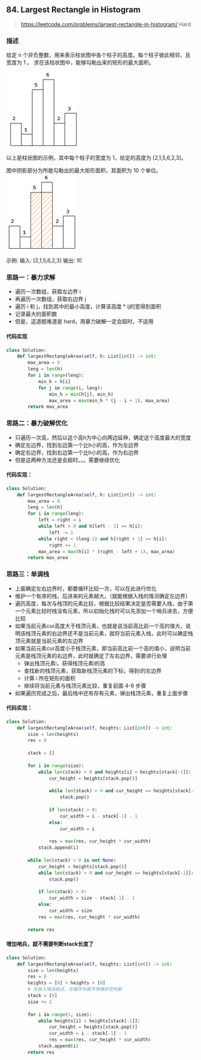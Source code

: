 ## 84. Largest Rectangle in Histogram
>https://leetcode.com/problems/largest-rectangle-in-histogram/
> Hard

### 描述
给定 n 个非负整数，用来表示柱状图中各个柱子的高度。每个柱子彼此相邻，且宽度为 1 。
求在该柱状图中，能够勾勒出来的矩形的最大面积。

 ![柱状图](../images/84_1.png)

以上是柱状图的示例，其中每个柱子的宽度为 1，给定的高度为 [2,1,5,6,2,3]。

图中阴影部分为所能勾勒出的最大矩形面积，其面积为 10 个单位。
 ![柱状图2](../images/84_2.png)

示例:
输入: [2,1,5,6,2,3]
输出: 10


### 思路一：暴力求解
- 遍历一次数组，获取左边界 i
- 再遍历一次数组，获取右边界 j
- 遍历 i 和 j，找到其中的最小高度，计算该高度 * ij的宽得到面积
- 记录最大的面积数
- 但是，这道题难道是 hard，用暴力破解一定会超时，不适用
#### 代码实现
```python
class Solution:
    def largestRectangleArea(self, h: List[int]) -> int:
        max_area = 0
        leng = len(h)
        for i in range(leng):
            min_h = h[i]
            for j in range(i, leng):
                min_h = min(h[j], min_h)
                max_area = max(min_h * (j - i + 1), max_area)
        return max_area
```

### 思路二：暴力破解优化
- 只遍历一次高，然后以这个高h为中心向两边延伸，确定这个高度最大的宽度
- 确定左边界，找到左边第一个比h小的高，作为左边界
- 确定右边界，找到右边第一个比h小的高，作为右边界
- 但是这两种方法还是会超时。。。需要继续优化
#### 代码实现：
```python
class Solution:
    def largestRectangleArea(self, h: List[int]) -> int:
        max_area = 0
        leng = len(h)
        for i in range(leng):
            left = right = i
            while left > 0 and h[left - 1] >= h[i]:
                left -= 1
            while right < (leng-1) and h[right + 1] >= h[i]:
                right += 1
            max_area = max(h[i] * (right - left + 1), max_area)
        return max_area
```

### 思路三：单调栈
- 上面确定左右边界时，都要循环比较一次，可以在此进行优化
- 维护一个有序的栈，后进来的元素越大。（就能根据入栈的情况确定左边界）
- 遍历高度，每次与栈顶的元素比较，根据比较结果决定是否需要入栈，由于第一个元素比较时栈没有元素，所以初始化栈时可以先添加一个哨兵进去，方便比较
- 如果当前元素cur高度大于栈顶元素，也就是说当前高比前一个高的值大，说明该栈顶元素的右边界还不是当前元素，就将当前元素入栈，此时可以确定栈顶元素就是当前元素的左边界
- 如果当前元素cur高度小于栈顶元素，即当前高比前一个高的值小，说明当前元素是栈顶元素的右边界，此时就确定了左右边界，需要进行处理
    - 弹出栈顶元素i，获得栈顶元素i的高
    - 查找新的栈顶元素，获取新栈顶元素的下标，得到i的左边界
    - 计算 i 所在矩形的面积
    - 继续将当前元素与栈顶元素比较，重复前面 4-6 步骤
- 如果遍历完成之后，最后栈中还有存有元素，弹出栈顶元素，重复上面步骤

#### 代码实现：
```python
class Solution:
    def largestRectangleArea(self, heights: List[int]) -> int:
        size = len(heights)
        res = 0

        stack = []

        for i in range(size):
            while len(stack) > 0 and heights[i] < heights[stack[-1]]:
                cur_height = heights[stack.pop()]

                while len(stack) > 0 and cur_height == heights[stack[-1]]:
                    stack.pop()

                if len(stack) > 0:
                    cur_width = i - stack[-1] - 1
                else:
                    cur_width = i

                res = max(res, cur_height * cur_width)
            stack.append(i)

        while len(stack) > 0 is not None:
            cur_height = heights[stack.pop()]
            while len(stack) > 0 and cur_height == heights[stack[-1]]:
                stack.pop()

            if len(stack) > 0:
                cur_width = size - stack[-1] - 1
            else:
                cur_width = size
            res = max(res, cur_height * cur_width)

        return res

```

#### 增加哨兵，就不需要判断stack长度了
```python
class Solution:
    def largestRectangleArea(self, heights: List[int]) -> int:
        size = len(heights)
        res = 0
        heights = [0] + heights + [0]
        # 先放入哨兵结点，在循环中就不用做非空判断
        stack = [0]
        size += 2

        for i in range(1, size):
            while heights[i] < heights[stack[-1]]:
                cur_height = heights[stack.pop()]
                cur_width = i - stack[-1] - 1
                res = max(res, cur_height * cur_width)
            stack.append(i)
        return res
```

